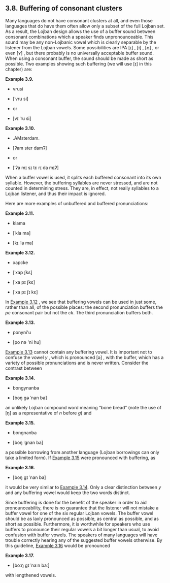 <a id="section-buffer-vowels"></a>3.8. <a id="c3s8"></a>Buffering of consonant clusters
---------------------------------------------------------------------------------------

<a id="id-1.4.10.2.1" class="indexterm"></a><a id="id-1.4.10.2.2" class="indexterm"></a><a id="id-1.4.10.2.3" class="indexterm"></a>Many languages do not have consonant clusters at all, and even those languages that do have them often allow only a subset of the full Lojban set. As a result, the Lojban design allows the use of a buffer sound between consonant combinations which a speaker finds unpronounceable. This sound may be any non-Lojbanic vowel which is clearly separable by the listener from the Lojban vowels. Some possibilities are IPA \[ɪ\] , \[ɨ\] , \[ʊ\] , or even \[ʏ\] , but there probably is no universally acceptable buffer sound. When using a consonant buffer, the sound should be made as short as possible. Two examples showing such buffering (we will use \[ɪ\] in this chapter) are:

<div class="pronunciation-example example">
<a id="example-random-id-k2dg"></a>

**Example 3.9. <a id="c3e8d1"></a>** 

*   vrusi

*   \[ˈvru si\]

*   or

*   \[vɪ ˈru si\]

</div>  
<div class="pronunciation-example example">
<a id="example-random-id-k2dI"></a>

**Example 3.10. <a id="c3e8d2"></a><a id="id-1.4.10.4.1.2" class="indexterm"></a>** 

*   .AMsterdam.

*   \[ʔam ster damʔ\]

*   or

*   \[ˈʔa mɪ sɪ tɛ rɪ da mɪʔ\]

</div>  

<a id="id-1.4.10.5.1" class="indexterm"></a><a id="id-1.4.10.5.2" class="indexterm"></a>When a buffer vowel is used, it splits each buffered consonant into its own syllable. However, the buffering syllables are never stressed, and are not counted in determining stress. They are, in effect, not really syllables to a Lojban listener, and thus their impact is ignored.

Here are more examples of unbuffered and buffered pronunciations:

<div class="pronunciation-example example">
<a id="example-random-id-k2DT"></a>

**Example 3.11. <a id="c3e8d3"></a>** 

*   klama

*   \[ˈkla ma\]

*   \[kɪ ˈla ma\]

</div>  
<div class="pronunciation-example example">
<a id="example-random-id-k2Gg"></a>

**Example 3.12. <a id="c3e8d4"></a>** 

*   xapcke

*   \[ˈxap ʃkɛ\]

*   \[ˈxa pɪ ʃkɛ\]

*   \[ˈxa pɪ ʃɪ kɛ\]

</div>  

In [Example 3.12](../section-buffer-vowels#example-random-id-k2Gg) , we see that buffering vowels can be used in just some, rather than all, of the possible places: the second pronunciation buffers the _pc_ consonant pair but not the _ck_. The third pronunciation buffers both.

<div class="pronunciation-example example">
<a id="example-random-id-k2hN"></a>

**Example 3.13. <a id="c3e8d5"></a>** 

*   ponyni'u

*   \[po nə 'ni hu\]

</div>  

<a id="id-1.4.10.11.1" class="indexterm"></a><a id="id-1.4.10.11.2" class="indexterm"></a>[Example 3.13](../section-buffer-vowels#example-random-id-k2hN) cannot contain any buffering vowel. It is important not to confuse the vowel _y_ , which is pronounced \[ə\] , with the buffer, which has a variety of possible pronunciations and is never written. Consider the contrast between

<div class="pronunciation-example example">
<a id="example-random-id-k2jU"></a>

**Example 3.14. <a id="id-1.4.10.12.1.1" class="indexterm"></a><a id="c3e8d6"></a>** 

*   bongynanba

*   \[boŋ gə ˈnan ba\]

</div>  

an unlikely Lojban compound word meaning “bone bread” (note the use of \[ŋ\] as a representative of _n_ before _g_) and

<div class="pronunciation-example example">
<a id="example-random-id-k2jv"></a>

**Example 3.15. <a id="c3e8d7"></a>** 

*   bongnanba

*   \[boŋ ˈgnan ba\]

</div>  

a possible borrowing from another language (Lojban borrowings can only take a limited form). If [Example 3.15](../section-buffer-vowels#example-random-id-k2jv) were pronounced with buffering, as

<div class="pronunciation-example example">
<a id="example-random-id-k2Kb"></a>

**Example 3.16. <a id="c3e8d8"></a>** 

*   \[boŋ gɪ ˈnan ba\]

</div>  

it would be very similar to [Example 3.14](../section-buffer-vowels#example-random-id-k2jU). Only a clear distinction between _y_ and any buffering vowel would keep the two words distinct.

<a id="id-1.4.10.18.1" class="indexterm"></a><a id="id-1.4.10.18.2" class="indexterm"></a>Since buffering is done for the benefit of the speaker in order to aid pronounceability, there is no guarantee that the listener will not mistake a buffer vowel for one of the six regular Lojban vowels. The buffer vowel should be as laxly pronounced as possible, as central as possible, and as short as possible. Furthermore, it is worthwhile for speakers who use buffers to pronounce their regular vowels a bit longer than usual, to avoid confusion with buffer vowels. The speakers of many languages will have trouble correctly hearing any of the suggested buffer vowels otherwise. By this guideline, [Example 3.16](../section-buffer-vowels#example-random-id-k2Kb) would be pronounced

<div class="pronunciation-example example">
<a id="example-random-id-k2oF"></a>

**Example 3.17. <a id="c3e8d9"></a>** 

*   \[boːŋ gɪ ˈnaːn baː\]

</div>  

with lengthened vowels.